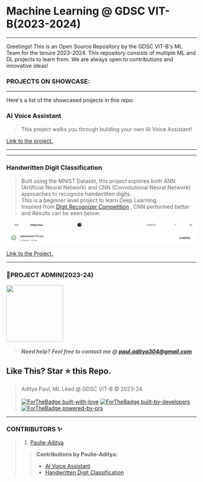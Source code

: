 # Machine Learning @ GDSC VIT-B(2023-2024)
---
Greetings! This is an Open Source Repository by the GDSC VIT-B's ML Team for the tenure 2023-2024. This repository consists of multiple ML and DL projects to learn from. We are always open to contributions and innovative ideas!</br>

### PROJECTS ON SHOWCASE:
---
Here's a list of the showcased projects in this repo:

### AI Voice Assistant

> This project walks you through building your own AI Voice Assistant! 

<a href="https://github.com/DSCVITBHOPAL/ML-Projects/tree/main/AI%20Voice%20Assistant">Link to the project.</a>

---
---
### Handwritten Digit Classification

> Built using the MNIST Dataset, this project explores both ANN (Artificial Neural Network) and CNN (Convolutional Neural Network) approaches to recognize handwritten digits. <br>
> This is a beginner level project to learn Deep Learning.<br>
> Inspired from [Digit Recognizer Competition](https://www.kaggle.com/competitions/digit-recognizer/overview) , CNN performed better and Results 
> can be seen below:

![Kaggle Leaderboard](./Handwritten%20Digit%20Classification/CNN/images/kaggleLeaderBoard.png)
![Kaggle Submission](./Handwritten%20Digit%20Classification/CNN/images/kaggleSubmissionScore.png)

<a href="https://github.com/DSCVITBHOPAL/ML-Projects/tree/main/Handwritten%20Digit%20Classification"> Link to the Project. </a>

---

### 👤PROJECT ADMIN(2023-24)


<a href="https://github.com/Paulie-Aditya"><img src="https://avatars.githubusercontent.com/u/122125787?v=4" width=150px height=150px/></a> 

> **_Need help?_** 
> **_Feel free to contact me @ [paul.aditya304@gmail.com](mailto:paul.aditya304@gmail.com?Subject=ML@DSC-VIT)_**

## Like This? Star ⭐ this Repo.

> Aditya Paul, ML Lead @ GDSC VIT-B &copy; 2023-24
<br><br>
[![ForTheBadge built-with-love](http://ForTheBadge.com/images/badges/built-with-love.svg)](https://github.com/Paulie-Aditya)
[![ForTheBadge built-by-developers](http://ForTheBadge.com/images/badges/built-by-developers.svg)](https://github.com/Paulie-Aditya)
[![ForTheBadge powered-by-prs](https://forthebadge.com/images/badges/powered-by-pull-requests.svg)](https://github.com/Paulie-Aditya)

***

### CONTRIBUTORS ✨
> 1. [Paulie-Aditya](https://github.com/Paulie-Aditya) 
>> __Contributions by Paulie-Aditya:__
>> - [AI Voice Assistant](https://github.com/DSCVITBHOPAL/ML-Projects/tree/main/AI%20Voice%20Assistant) 
>> - [Handwritten Digit Classification](https://github.com/DSCVITBHOPAL/ML-Projects/tree/main/Handwritten%20Digit%20Classification)



